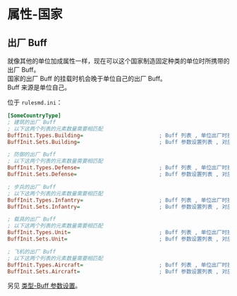 # 属性-国家

## 出厂 Buff

就像其他的单位加成属性一样，现在可以这个国家制造固定种类的单位时所携带的出厂 Buff。  
国家的出厂 Buff 的挂载时机会晚于单位自己的出厂 Buff。  
Buff 来源是单位自己。

位于 `rulesmd.ini`：

```ini
[SomeCountryType]
; 建筑的出厂 Buff
; 以下这两个列表的元素数量需要相匹配
BuffInit.Types.Building=                        ; Buff 列表 , 单位出厂时挂载的 Buff
BuffInit.Sets.Building=                         ; Buff 参数设置列表 , 对应的 Buff 在挂载时会合并此设置 , 不设置则使用 Buff 的默认值

; 防御的出厂 Buff
; 以下这两个列表的元素数量需要相匹配
BuffInit.Types.Defense=                         ; Buff 列表 , 单位出厂时挂载的 Buff
BuffInit.Sets.Defense=                          ; Buff 参数设置列表 , 对应的 Buff 在挂载时会合并此设置 , 不设置则使用 Buff 的默认值

; 步兵的出厂 Buff
; 以下这两个列表的元素数量需要相匹配
BuffInit.Types.Infantry=                        ; Buff 列表 , 单位出厂时挂载的 Buff
BuffInit.Sets.Infantry=                         ; Buff 参数设置列表 , 对应的 Buff 在挂载时会合并此设置 , 不设置则使用 Buff 的默认值

; 载具的出厂 Buff
; 以下这两个列表的元素数量需要相匹配
BuffInit.Types.Unit=                            ; Buff 列表 , 单位出厂时挂载的 Buff
BuffInit.Sets.Unit=                             ; Buff 参数设置列表 , 对应的 Buff 在挂载时会合并此设置 , 不设置则使用 Buff 的默认值

; 飞机的出厂 Buff
; 以下这两个列表的元素数量需要相匹配
BuffInit.Types.Aircraft=                        ; Buff 列表 , 单位出厂时挂载的 Buff
BuffInit.Sets.Aircraft=                         ; Buff 参数设置列表 , 对应的 Buff 在挂载时会合并此设置 , 不设置则使用 Buff 的默认值
```

另见 [类型-Buff 参数设置](/其他新类型/类型-Buff参数设置.md#类型-Buff-参数设置)。